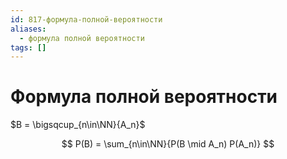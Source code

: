 ```yaml
---
id: 817-формула-полной-вероятности
aliases:
  - формула полной вероятности
tags: []
---
```

# Формула полной вероятности

$B = \bigsqcup_{n\in\NN}{A_n}$

$$
P(B) = \sum_{n\in\NN}{P(B \mid A_n) P(A_n)}
$$
